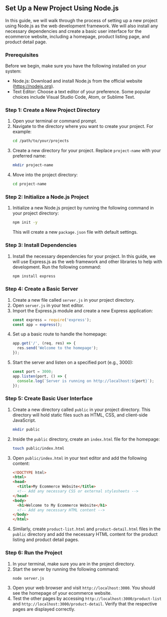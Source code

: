 

## Set Up a New Project Using Node.js

In this guide, we will walk through the process of setting up a new project using Node.js as the web development framework. We will also install any necessary dependencies and create a basic user interface for the ecommerce website, including a homepage, product listing page, and product detail page.

### Prerequisites

Before we begin, make sure you have the following installed on your system:

- Node.js: Download and install Node.js from the official website (https://nodejs.org).
- Text Editor: Choose a text editor of your preference. Some popular choices include Visual Studio Code, Atom, or Sublime Text.

### Step 1: Create a New Project Directory

1. Open your terminal or command prompt.
2. Navigate to the directory where you want to create your project. For example:
   ```bash
   cd /path/to/your/projects
   ```
3. Create a new directory for your project. Replace `project-name` with your preferred name:
   ```bash
   mkdir project-name
   ```
4. Move into the project directory:
   ```bash
   cd project-name
   ```

### Step 2: Initialize a Node.js Project

1. Initialize a new Node.js project by running the following command in your project directory:
   ```bash
   npm init -y
   ```
   This will create a new `package.json` file with default settings.

### Step 3: Install Dependencies

1. Install the necessary dependencies for your project. In this guide, we will use Express.js as the web framework and other libraries to help with development. Run the following command:
   ```bash
   npm install express
   ```

### Step 4: Create a Basic Server

1. Create a new file called `server.js` in your project directory.
2. Open `server.js` in your text editor.
3. Import the Express.js module and create a new Express application:
   ```javascript
   const express = require('express');
   const app = express();
   ```
4. Set up a basic route to handle the homepage:
   ```javascript
   app.get('/', (req, res) => {
     res.send('Welcome to the homepage');
   });
   ```
5. Start the server and listen on a specified port (e.g., 3000):
   ```javascript
   const port = 3000;
   app.listen(port, () => {
     console.log(`Server is running on http://localhost:${port}`);
   });
   ```

### Step 5: Create Basic User Interface

1. Create a new directory called `public` in your project directory. This directory will hold static files such as HTML, CSS, and client-side JavaScript.
   ```bash
   mkdir public
   ```
2. Inside the `public` directory, create an `index.html` file for the homepage:
   ```bash
   touch public/index.html
   ```
3. Open `public/index.html` in your text editor and add the following content:
   ```html
   <!DOCTYPE html>
   <html>
   <head>
     <title>My Ecommerce Website</title>
     <!-- Add any necessary CSS or external stylesheets -->
   </head>
   <body>
     <h1>Welcome to My Ecommerce Website</h1>
     <!-- Add any necessary HTML content -->
   </body>
   </html>
   ```
4. Similarly, create `product-list.html` and `product-detail.html` files in the `public` directory and add the necessary HTML content for the product listing and product detail pages.

### Step 6: Run the Project

1. In your terminal, make sure you are in the project directory.
2. Start the server by running the following command:
   ```bash
   node server.js
   ```
3. Open your web browser and visit `http://localhost:3000`. You should see the homepage of your ecommerce website.
4. Test the other pages by accessing `http://localhost:3000/product-list` and `http://localhost:3000/product-detail`. Verify that the respective pages are displayed correctly.


